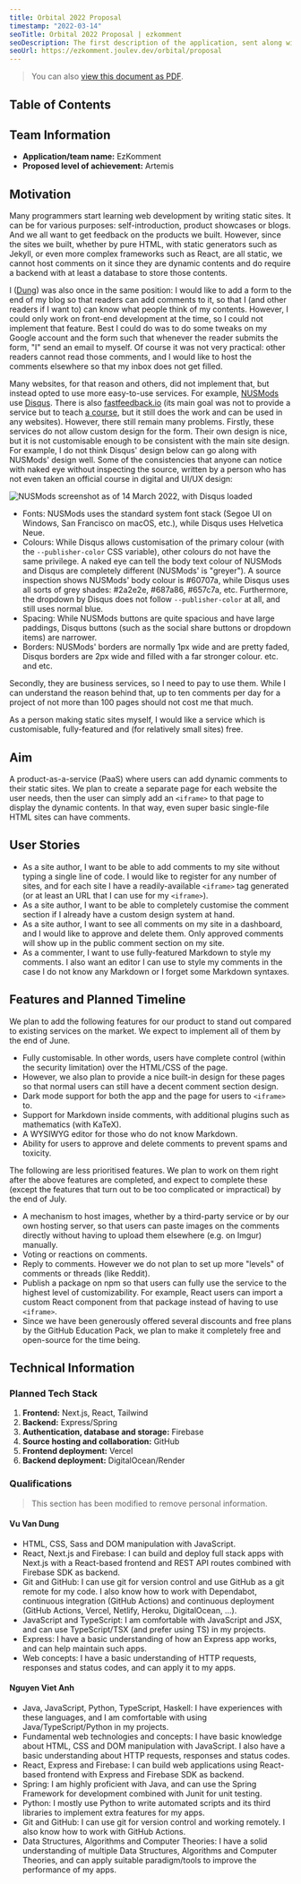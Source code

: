 ```yaml
---
title: Orbital 2022 Proposal
timestamp: "2022-03-14"
seoTitle: Orbital 2022 Proposal | ezkomment
seoDescription: The first description of the application, sent along with the Orbital application form.
seoUrl: https://ezkomment.joulev.dev/orbital/proposal
---
```


> You can also [view this document as PDF](proposal.pdf).

## Table of Contents

## Team Information

- **Application/team name:** EzKomment
- **Proposed level of achievement:** Artemis

## Motivation

Many programmers start learning web development by writing static sites. It can be for various purposes: self-introduction, product showcases or blogs. And we all want to get feedback on the products we built. However, since the sites we built, whether by pure HTML, with static generators such as Jekyll, or even more complex frameworks such as React, are all static, we cannot host comments on it since they are dynamic contents and do require a backend with at least a database to store those contents.

I ([Dung](https://github.com/joulev)) was also once in the same position: I would like to add a form to the end of my blog so that readers can add comments to it, so that I (and other readers if I want to) can know what people think of my contents. However, I could only work on front-end development at the time, so I could not implement that feature. Best I could do was to do some tweaks on my Google account and the form such that whenever the reader submits the form, "I" send an email to myself. Of course it was not very practical: other readers cannot read those comments, and I would like to host the comments elsewhere so that my inbox does not get filled.

Many websites, for that reason and others, did not implement that, but instead opted to use more easy-to-use services. For example, [NUSMods](https://nusmods.com) use [Disqus](http://disqus.com). There is also [fastfeedback.io](https://fastfeedback.io) (its main goal was not to provide a service but to teach [a course](https://react2025.com), but it still does the work and can be used in any websites). However, there still remain many problems. Firstly, these services do not allow custom design for the form. Their own design is nice, but it is not customisable enough to be consistent with the main site design. For example, I do not think Disqus' design below can go along with NUSMods' design well. Some of the consistencies that anyone can notice with naked eye without inspecting the source, written by a person who has not even taken an official course in digital and UI/UX design:

![NUSMods screenshot as of 14 March 2022, with Disqus loaded](/images/markdown/orbital-proposal-nusmods.png)

- Fonts: NUSMods uses the standard system font stack (Segoe UI on Windows, San Francisco on macOS, etc.), while Disqus uses Helvetica Neue.
- Colours: While Disqus allows customisation of the primary colour (with the `--publisher-color` CSS variable), other colours do not have the same privilege. A naked eye can tell the body text colour of NUSMods and Disqus are completely different (NUSMods' is "greyer"). A source inspection shows NUSMods' body colour is #60707a, while Disqus uses all sorts of grey shades: #2a2e2e, #687a86, #657c7a, etc. Furthermore, the dropdown by Disqus does not follow `--publisher-color` at all, and still uses normal blue.
- Spacing: While NUSMods buttons are quite spacious and have large paddings, Disqus buttons (such as the social share buttons or dropdown items) are narrower.
- Borders: NUSMods' borders are normally 1px wide and are pretty faded, Disqus borders are 2px wide and filled with a far stronger colour.
  etc. and etc.

Secondly, they are business services, so I need to pay to use them. While I can understand the reason behind that, up to ten comments per day for a project of not more than 100 pages should not cost me that much.

As a person making static sites myself, I would like a service which is customisable, fully-featured and (for relatively small sites) free.

## Aim

A product-as-a-service (PaaS) where users can add dynamic comments to their static sites. We plan to create a separate page for each website the user needs, then the user can simply add an `<iframe>` to that page to display the dynamic contents. In that way, even super basic single-file HTML sites can have comments.

## User Stories

- As a site author, I want to be able to add comments to my site without typing a single line of code. I would like to register for any number of sites, and for each site I have a readily-available `<iframe>` tag generated (or at least an URL that I can use for my `<iframe>`).
- As a site author, I want to be able to completely customise the comment section if I already have a custom design system at hand.
- As a site author, I want to see all comments on my site in a dashboard, and I would like to approve and delete them. Only approved comments will show up in the public comment section on my site.
- As a commenter, I want to use fully-featured Markdown to style my comments. I also want an editor I can use to style my comments in the case I do not know any Markdown or I forget some Markdown syntaxes.

## Features and Planned Timeline

We plan to add the following features for our product to stand out compared to existing services on the market. We expect to implement all of them by the end of June.

- Fully customisable. In other words, users have complete control (within the security limitation) over the HTML/CSS of the page.
- However, we also plan to provide a nice built-in design for these pages so that normal users can still have a decent comment section design.
- Dark mode support for both the app and the page for users to `<iframe>` to.
- Support for Markdown inside comments, with additional plugins such as mathematics (with KaTeX).
- A WYSIWYG editor for those who do not know Markdown.
- Ability for users to approve and delete comments to prevent spams and toxicity.

The following are less prioritised features. We plan to work on them right after the above features are completed, and expect to complete these (except the features that turn out to be too complicated or impractical) by the end of July.

- A mechanism to host images, whether by a third-party service or by our own hosting server, so that users can paste images on the comments directly without having to upload them elsewhere (e.g. on Imgur) manually.
- Voting or reactions on comments.
- Reply to comments. However we do not plan to set up more "levels" of comments or threads (like Reddit).
- Publish a package on npm so that users can fully use the service to the highest level of customizability. For example, React users can import a custom React component from that package instead of having to use `<iframe>`.
- Since we have been generously offered several discounts and free plans by the GitHub Education Pack, we plan to make it completely free and open-source for the time being.

## Technical Information

### Planned Tech Stack

1. **Frontend:** Next.js, React, Tailwind
1. **Backend:** Express/Spring
1. **Authentication, database and storage:** Firebase
1. **Source hosting and collaboration:** GitHub
1. **Frontend deployment:** Vercel
1. **Backend deployment:** DigitalOcean/Render

### Qualifications

> This section has been modified to remove personal information.

#### Vu Van Dung

- HTML, CSS, Sass and DOM manipulation with JavaScript.
- React, Next.js and Firebase: I can build and deploy full stack apps with Next.js with a React-based frontend and REST API routes combined with Firebase SDK as backend.
- Git and GitHub: I can use git for version control and use GitHub as a git remote for my code. I also know how to work with Dependabot, continuous integration (GitHub Actions) and continuous deployment (GitHub Actions, Vercel, Netlify, Heroku, DigitalOcean, …).
- JavaScript and TypeScript: I am comfortable with JavaScript and JSX, and can use TypeScript/TSX (and prefer using TS) in my projects.
- Express: I have a basic understanding of how an Express app works, and can help maintain such apps.
- Web concepts: I have a basic understanding of HTTP requests, responses and status codes, and can apply it to my apps.

#### Nguyen Viet Anh

- Java, JavaScript, Python, TypeScript, Haskell: I have experiences with these languages, and I am comfortable with using Java/TypeScript/Python in my projects.
- Fundamental web technologies and concepts: I have basic knowledge about HTML, CSS and DOM manipulation with JavaScript. I also have a basic understanding about HTTP requests, responses and status codes.
- React, Express and Firebase: I can build web applications using React-based frontend with Express and Firebase SDK as backend.
- Spring: I am highly proficient with Java, and can use the Spring Framework for development combined with Junit for unit testing.
- Python: I mostly use Python to write automated scripts and its third libraries to implement extra features for my apps.
- Git and GitHub: I can use git for version control and working remotely. I also know how to work with GitHub Actions.
- Data Structures, Algorithms and Computer Theories: I have a solid understanding of multiple Data Structures, Algorithms and Computer Theories, and can apply suitable paradigm/tools to improve the performance of my apps.
